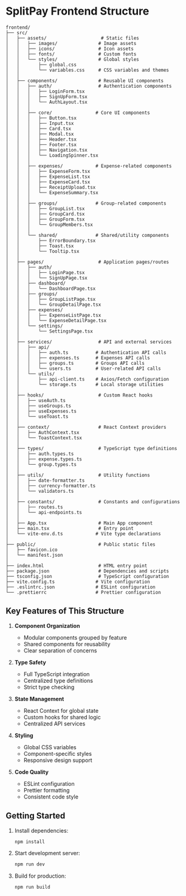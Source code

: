 # SplitPay Frontend Structure

```
frontend/
├── src/
│   ├── assets/                    # Static files
│   │   ├── images/               # Image assets
│   │   ├── icons/                # Icon assets
│   │   ├── fonts/                # Custom fonts
│   │   └── styles/               # Global styles
│   │       ├── global.css
│   │       └── variables.css     # CSS variables and themes
│   │
│   ├── components/               # Reusable UI components
│   │   ├── auth/                 # Authentication components
│   │   │   ├── LoginForm.tsx
│   │   │   ├── SignUpForm.tsx
│   │   │   └── AuthLayout.tsx
│   │   │
│   │   ├── core/                # Core UI components
│   │   │   ├── Button.tsx
│   │   │   ├── Input.tsx
│   │   │   ├── Card.tsx
│   │   │   ├── Modal.tsx
│   │   │   ├── Header.tsx
│   │   │   ├── Footer.tsx
│   │   │   ├── Navigation.tsx
│   │   │   └── LoadingSpinner.tsx
│   │   │
│   │   ├── expenses/            # Expense-related components
│   │   │   ├── ExpenseForm.tsx
│   │   │   ├── ExpenseList.tsx
│   │   │   ├── ExpenseCard.tsx
│   │   │   ├── ReceiptUpload.tsx
│   │   │   └── ExpenseSummary.tsx
│   │   │
│   │   ├── groups/              # Group-related components
│   │   │   ├── GroupList.tsx
│   │   │   ├── GroupCard.tsx
│   │   │   ├── GroupForm.tsx
│   │   │   └── GroupMembers.tsx
│   │   │
│   │   └── shared/              # Shared/utility components
│   │       ├── ErrorBoundary.tsx
│   │       ├── Toast.tsx
│   │       └── Tooltip.tsx
│   │
│   ├── pages/                    # Application pages/routes
│   │   ├── auth/
│   │   │   ├── LoginPage.tsx
│   │   │   └── SignUpPage.tsx
│   │   ├── dashboard/
│   │   │   └── DashboardPage.tsx
│   │   ├── groups/
│   │   │   ├── GroupListPage.tsx
│   │   │   └── GroupDetailPage.tsx
│   │   ├── expenses/
│   │   │   ├── ExpenseListPage.tsx
│   │   │   └── ExpenseDetailPage.tsx
│   │   └── settings/
│   │       └── SettingsPage.tsx
│   │
│   ├── services/                 # API and external services
│   │   ├── api/
│   │   │   ├── auth.ts          # Authentication API calls
│   │   │   ├── expenses.ts      # Expenses API calls
│   │   │   ├── groups.ts        # Groups API calls
│   │   │   └── users.ts         # User-related API calls
│   │   └── utils/
│   │       ├── api-client.ts    # Axios/Fetch configuration
│   │       └── storage.ts       # Local storage utilities
│   │
│   ├── hooks/                    # Custom React hooks
│   │   ├── useAuth.ts
│   │   ├── useGroups.ts
│   │   ├── useExpenses.ts
│   │   └── useToast.ts
│   │
│   ├── context/                  # React Context providers
│   │   ├── AuthContext.tsx
│   │   └── ToastContext.tsx
│   │
│   ├── types/                    # TypeScript type definitions
│   │   ├── auth.types.ts
│   │   ├── expense.types.ts
│   │   └── group.types.ts
│   │
│   ├── utils/                    # Utility functions
│   │   ├── date-formatter.ts
│   │   ├── currency-formatter.ts
│   │   └── validators.ts
│   │
│   ├── constants/                # Constants and configurations
│   │   ├── routes.ts
│   │   └── api-endpoints.ts
│   │
│   ├── App.tsx                   # Main App component
│   ├── main.tsx                  # Entry point
│   └── vite-env.d.ts            # Vite type declarations
│
├── public/                       # Public static files
│   ├── favicon.ico
│   └── manifest.json
│
├── index.html                    # HTML entry point
├── package.json                  # Dependencies and scripts
├── tsconfig.json                 # TypeScript configuration
├── vite.config.ts               # Vite configuration
├── .eslintrc.json               # ESLint configuration
└── .prettierrc                  # Prettier configuration
```

## Key Features of This Structure

1. **Component Organization**
   - Modular components grouped by feature
   - Shared components for reusability
   - Clear separation of concerns

2. **Type Safety**
   - Full TypeScript integration
   - Centralized type definitions
   - Strict type checking

3. **State Management**
   - React Context for global state
   - Custom hooks for shared logic
   - Centralized API services

4. **Styling**
   - Global CSS variables
   - Component-specific styles
   - Responsive design support

5. **Code Quality**
   - ESLint configuration
   - Prettier formatting
   - Consistent code style

## Getting Started

1. Install dependencies:
   ```bash
   npm install
   ```

2. Start development server:
   ```bash
   npm run dev
   ```

3. Build for production:
   ```bash
   npm run build
   ``` 
